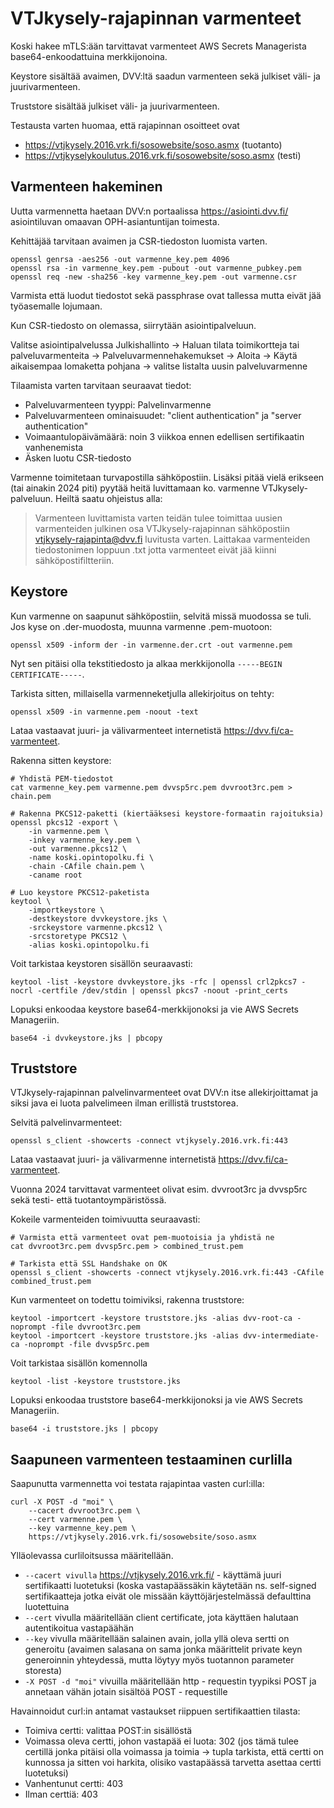 # VTJkysely-rajapinnan varmenteet

Koski hakee mTLS:ään tarvittavat varmenteet AWS Secrets Managerista base64-enkoodattuina merkkijonoina.

Keystore sisältää avaimen, DVV:ltä saadun varmenteen sekä julkiset väli- ja juurivarmenteen.

Truststore sisältää julkiset väli- ja juurivarmenteen.

Testausta varten huomaa, että rajapinnan osoitteet ovat
* https://vtjkysely.2016.vrk.fi/sosowebsite/soso.asmx (tuotanto)
* https://vtjkyselykoulutus.2016.vrk.fi/sosowebsite/soso.asmx (testi)

## Varmenteen hakeminen
Uutta varmennetta haetaan DVV:n portaalissa https://asiointi.dvv.fi/ asiointiluvan omaavan OPH-asiantuntijan toimesta.

Kehittäjää tarvitaan avaimen ja CSR-tiedoston luomista varten.

```
openssl genrsa -aes256 -out varmenne_key.pem 4096
openssl rsa -in varmenne_key.pem -pubout -out varmenne_pubkey.pem
openssl req -new -sha256 -key varmenne_key.pem -out varmenne.csr
```

Varmista että luodut tiedostot sekä passphrase ovat tallessa mutta eivät jää työasemalle lojumaan.

Kun CSR-tiedosto on olemassa, siirrytään asiointipalveluun.

Valitse asiointipalvelussa
    Julkishallinto →
    Haluan tilata toimikortteja tai palveluvarmenteita →
    Palveluvarmennehakemukset →
    Aloita →
    Käytä aikaisempaa lomaketta pohjana →
    valitse listalta uusin palveluvarmenne

Tilaamista varten tarvitaan seuraavat tiedot:

* Palveluvarmenteen tyyppi: Palvelinvarmenne
* Palveluvarmenteen ominaisuudet: "client authentication" ja "server authentication"
* Voimaantulopäivämäärä: noin 3 viikkoa ennen edellisen sertifikaatin vanhenemista
* Äsken luotu CSR-tiedosto

Varmenne toimitetaan turvapostilla sähköpostiin. Lisäksi pitää vielä erikseen (tai ainakin 2024 piti) pyytää heitä luvittamaan ko. varmenne VTJkysely-palveluun. Heiltä saatu ohjeistus alla:

> Varmenteen luvittamista varten teidän tulee toimittaa uusien varmenteiden julkinen osa VTJkysely-rajapinnan sähköpostiin vtjkysely-rajapinta@dvv.fi luvitusta varten. Laittakaa varmenteiden tiedostonimen loppuun .txt jotta varmenteet eivät jää kiinni sähköpostifiltteriin.

## Keystore

Kun varmenne on saapunut sähköpostiin, selvitä missä muodossa se tuli. Jos kyse on .der-muodosta, muunna varmenne .pem-muotoon:

```openssl x509 -inform der -in varmenne.der.crt -out varmenne.pem```

Nyt sen pitäisi olla tekstitiedosto ja alkaa merkkijonolla `-----BEGIN CERTIFICATE-----`.

Tarkista sitten, millaisella varmenneketjulla allekirjoitus on tehty:

```openssl x509 -in varmenne.pem -noout -text```

Lataa vastaavat juuri- ja välivarmenteet internetistä https://dvv.fi/ca-varmenteet.

Rakenna sitten keystore:
```
# Yhdistä PEM-tiedostot
cat varmenne_key.pem varmenne.pem dvvsp5rc.pem dvvroot3rc.pem > chain.pem

# Rakenna PKCS12-paketti (kiertääksesi keystore-formaatin rajoituksia)
openssl pkcs12 -export \
    -in varmenne.pem \
    -inkey varmenne_key.pem \
    -out varmenne.pkcs12 \
    -name koski.opintopolku.fi \
    -chain -CAfile chain.pem \
    -caname root

# Luo keystore PKCS12-paketista
keytool \
    -importkeystore \
    -destkeystore dvvkeystore.jks \
    -srckeystore varmenne.pkcs12 \
    -srcstoretype PKCS12 \
    -alias koski.opintopolku.fi
```

Voit tarkistaa keystoren sisällön seuraavasti:
```
keytool -list -keystore dvvkeystore.jks -rfc | openssl crl2pkcs7 -nocrl -certfile /dev/stdin | openssl pkcs7 -noout -print_certs
```

Lopuksi enkoodaa keystore base64-merkkijonoksi ja vie AWS Secrets Manageriin.

```base64 -i dvvkeystore.jks | pbcopy```

## Truststore
VTJkysely-rajapinnan palvelinvarmenteet ovat DVV:n itse allekirjoittamat ja siksi java ei luota palvelimeen ilman erillistä truststorea.

Selvitä palvelinvarmenteet:
```
openssl s_client -showcerts -connect vtjkysely.2016.vrk.fi:443
```
Lataa vastaavat juuri- ja välivarmenne internetistä https://dvv.fi/ca-varmenteet.

Vuonna 2024 tarvittavat varmenteet olivat esim. dvvroot3rc ja dvvsp5rc sekä testi- että tuotantoympäristössä.

Kokeile varmenteiden toimivuutta seuraavasti:

```
# Varmista että varmenteet ovat pem-muotoisia ja yhdistä ne
cat dvvroot3rc.pem dvvsp5rc.pem > combined_trust.pem

# Tarkista että SSL Handshake on OK
openssl s_client -showcerts -connect vtjkysely.2016.vrk.fi:443 -CAfile combined_trust.pem
```

Kun varmenteet on todettu toimiviksi, rakenna truststore:
```
keytool -importcert -keystore truststore.jks -alias dvv-root-ca -noprompt -file dvvroot3rc.pem
keytool -importcert -keystore truststore.jks -alias dvv-intermediate-ca -noprompt -file dvvsp5rc.pem
```

Voit tarkistaa sisällön komennolla

```keytool -list -keystore truststore.jks```


Lopuksi enkoodaa truststore base64-merkkijonoksi ja vie AWS Secrets Manageriin.

```base64 -i truststore.jks | pbcopy```

## Saapuneen varmenteen testaaminen curlilla

Saapunutta varmennetta voi testata rajapintaa vasten curl:illa:

```
curl -X POST -d "moi" \
    --cacert dvvroot3rc.pem \
    --cert varmenne.pem \
    --key varmenne_key.pem \
    https://vtjkysely.2016.vrk.fi/sosowebsite/soso.asmx
```

Ylläolevassa curliloitsussa määritellään.
* `--cacert vivulla` https://vtjkysely.2016.vrk.fi/ - käyttämä juuri sertifikaatti luotetuksi (koska vastapäässäkin käytetään ns. self-signed sertifikaatteja jotka eivät ole missään käyttöjärjestelmässä defaulttina luotettuina
* `--cert` vivulla määritellään client certificate, jota käyttäen halutaan autentikoitua vastapäähän
* `--key` vivulla määritellään salainen avain, jolla yllä oleva sertti on generoitu (avaimen salasana on sama jonka määrittelit private keyn generoinnin yhteydessä, mutta löytyy myös tuotannon parameter storesta)
* `-X POST -d "moi"` vivuilla määritellään http - requestin tyypiksi POST ja annetaan vähän jotain sisältöä POST - requestille

Havainnoidut curl:in antamat vastaukset riippuen sertifikaattien tilasta:

* Toimiva certti: valittaa POST:in sisällöstä
* Voimassa oleva certti, johon vastapää ei luota: 302 (jos tämä tulee certillä jonka pitäisi olla voimassa ja toimia → tupla tarkista, että certti on kunnossa ja sitten voi harkita, olisiko vastapäässä tarvetta asettaa certti luotetuksi)
* Vanhentunut certti: 403
* Ilman certtiä: 403

